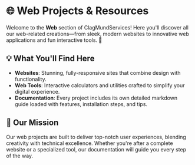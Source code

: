 # 🌐 Web Projects & Resources

Welcome to the **Web** section of ClagMundServices! Here you'll discover all our web-related creations—from sleek, modern websites to innovative web applications and fun interactive tools. 🚀

## 💡 What You'll Find Here

- **Websites**: Stunning, fully-responsive sites that combine design with functionality.
- **Web Tools**: Interactive calculators and utilities crafted to simplify your digital experience.
- **Documentation**: Every project includes its own detailed markdown guide loaded with features, installation steps, and tips.

## 🎨 Our Mission

Our web projects are built to deliver top-notch user experiences, blending creativity with technical excellence. Whether you're after a complete website or a specialized tool, our documentation will guide you every step of the way.


